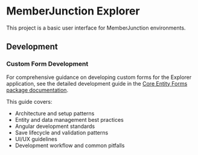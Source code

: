 # MemberJunction Explorer

This project is a basic user interface for MemberJunction environments.

## Development

### Custom Form Development

For comprehensive guidance on developing custom forms for the Explorer application, see the detailed development guide in the [Core Entity Forms package documentation](../Angular/Explorer/core-entity-forms/README.md#custom-form-development-guide).

This guide covers:
- Architecture and setup patterns
- Entity and data management best practices
- Angular development standards
- Save lifecycle and validation patterns
- UI/UX guidelines
- Development workflow and common pitfalls
